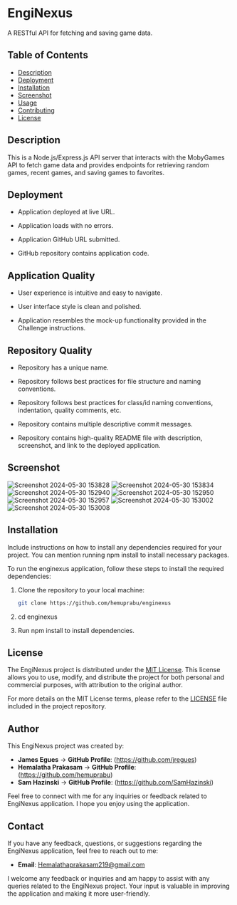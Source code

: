 # EngiNexus



A RESTful API for fetching and saving game data.


## Table of Contents

- [Description](#description)
- [Deployment](#deployment)
- [Installation](#installation)
- [Screenshot](#screenshot)
- [Usage](#usage)
- [Contributing](#contributing)
- [License](#license)

## Description

This is a Node.js/Express.js API server that interacts with the MobyGames API to fetch game data and provides endpoints for retrieving random games, recent games, and saving games to favorites.

## Deployment

* Application deployed at live URL.

* Application loads with no errors.

* Application GitHub URL submitted.

* GitHub repository contains application code.

## Application Quality

* User experience is intuitive and easy to navigate.

* User interface style is clean and polished.

* Application resembles the mock-up functionality provided in the Challenge instructions.

## Repository Quality

* Repository has a unique name.

* Repository follows best practices for file structure and naming conventions.

* Repository follows best practices for class/id naming conventions, indentation, quality comments, etc.

* Repository contains multiple descriptive commit messages.

* Repository contains high-quality README file with description, screenshot, and link to the deployed application.

## Screenshot

![Screenshot 2024-05-30 153828](https://github.com/SamHazinski/enginexus/assets/108079829/7e588a49-e926-46ca-906a-83ae736b3c7a)
![Screenshot 2024-05-30 153834](https://github.com/SamHazinski/enginexus/assets/108079829/b526ae61-dc6f-4292-93a2-ea46a1090397)
![Screenshot 2024-05-30 152940](https://github.com/SamHazinski/enginexus/assets/108079829/3ec1b3be-5e1d-4bd1-8412-3077fa78fcae)
![Screenshot 2024-05-30 152950](https://github.com/SamHazinski/enginexus/assets/108079829/29148f45-4e87-4ec3-9a42-83c49d4968f1)
![Screenshot 2024-05-30 152957](https://github.com/SamHazinski/enginexus/assets/108079829/764d5af5-a6c8-4456-9eda-0e5dda172471)
![Screenshot 2024-05-30 153002](https://github.com/SamHazinski/enginexus/assets/108079829/5cc52dcc-4f4b-4469-a8af-d674aa4865ff)
![Screenshot 2024-05-30 153008](https://github.com/SamHazinski/enginexus/assets/108079829/760c0d57-390a-4500-9893-c3bd40310ece)

## Installation

Include instructions on how to install any dependencies required for your project. You can mention running npm install to install necessary packages.

To run the enginexus application, follow these steps to install the required dependencies:

1. Clone the repository to your local machine:
   ```bash
   git clone https://github.com/hemuprabu/enginexus

2. cd enginexus

3. Run npm install to install dependencies.

## License

The EngiNexus project is distributed under the [MIT License](https://opensource.org/licenses/MIT). This license allows you to use, modify, and distribute the project for both personal and commercial purposes, with attribution to the original author.

For more details on the MIT License terms, please refer to the [LICENSE](./LICENSE) file included in the project repository.

## Author

This EngiNexus project was created by:

- **James Egues** -> **GitHub Profile**: (https://github.com/jregues)
- **Hemalatha Prakasam** -> **GitHub Profile**: (https://github.com/hemuprabu)
- **Sam Hazinski** -> **GitHub Profile**: (https://github.com/SamHazinski)


Feel free to connect with me for any inquiries or feedback related to EngiNexus application. I hope you enjoy using the application.

## Contact

If you have any feedback, questions, or suggestions regarding the EngiNexus application, feel free to reach out to me:

- **Email**: Hemalathaprakasam219@gmail.com

I welcome any feedback or inquiries and am happy to assist with any queries related to the EngiNexus project. Your input is valuable in improving the application and making it more user-friendly.
